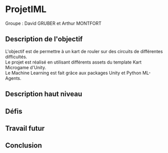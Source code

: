 # ProjetIML

Groupe : David GRUBER et Arthur MONTFORT



## Description de l'objectif
L'objectif est de permettre à un kart de rouler sur des circuits de différentes difficultés.  
Le projet est réalisé en utilisant différents assets du template Kart Microgame d'Unity.  
Le Machine Learning est fait grâce aux packages Unity et Python ML-Agents.

## Description haut niveau

## Défis

## Travail futur

## Conclusion

